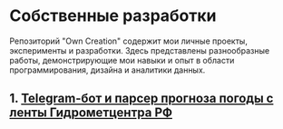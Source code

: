 # Собственные разработки
Репозиторий "Own Creation" содержит мои личные проекты, эксперименты и разработки. Здесь представлены разнообразные работы, демонстрирующие мои навыки и опыт в области программирования, дизайна и аналитики данных.

## 1. [Telegram-бот и парсер прогноза погоды с ленты Гидрометцентра РФ](https://github.com/serkosil/own_creation/tree/main/Weather%20forecast%20from%20Hydrometcenter)

